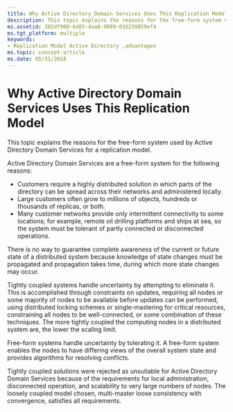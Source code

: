 ```yaml
---
title: Why Active Directory Domain Services Uses This Replication Model
description: This topic explains the reasons for the free-form system used by Active Directory Domain Services for a replication model.
ms.assetid: 202df900-6d03-4aa8-9099-016238059ef4
ms.tgt_platform: multiple
keywords:
- Replication Model Active Directory ,advantages
ms.topic: concept-article
ms.date: 05/31/2018
---
```


# Why Active Directory Domain Services Uses This Replication Model

This topic explains the reasons for the free-form system used by Active Directory Domain Services for a replication model.

Active Directory Domain Services are a free-form system for the following reasons:

-   Customers require a highly distributed solution in which parts of the directory can be spread across their networks and administered locally.
-   Large customers often grow to millions of objects, hundreds or thousands of replicas, or both.
-   Many customer networks provide only intermittent connectivity to some locations; for example, remote oil drilling platforms and ships at sea, so the system must be tolerant of partly connected or disconnected operations.

There is no way to guarantee complete awareness of the current or future state of a distributed system because knowledge of state changes must be propagated and propagation takes time, during which more state changes may occur.

Tightly coupled systems handle uncertainty by attempting to eliminate it. This is accomplished through constraints on updates, requiring all nodes or some majority of nodes to be available before updates can be performed, using distributed locking schemes or single-mastering for critical resources, constraining all nodes to be well-connected, or some combination of these techniques. The more tightly coupled the computing nodes in a distributed system are, the lower the scaling limit.

Free-form systems handle uncertainty by tolerating it. A free-form system enables the nodes to have differing views of the overall system state and provides algorithms for resolving conflicts.

Tightly coupled solutions were rejected as unsuitable for Active Directory Domain Services because of the requirements for local administration, disconnected operation, and scalability to very large numbers of nodes. The loosely coupled model chosen, multi-master loose consistency with convergence, satisfies all requirements.

 

 





